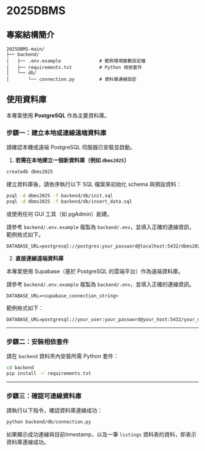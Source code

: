 # 2025DBMS
## 專案結構簡介

```
2025DBMS-main/
├── backend/
│   ├── .env.example              # 範例環境變數設定檔
│   ├── requirements.txt          # Python 相依套件
│   └── db/
│       └── connection.py         # 資料庫連線設定
```

## 使用資料庫

本專案使用 **PostgreSQL** 作為主要資料庫。

### 步驟一：建立本地或連線遠端資料庫

請確認本機或遠端 PostgreSQL 伺服器已安裝並啟動。

1. **若需在本地建立一個新資料庫（例如 `dbms2025`）**

```bash
createdb dbms2025
```

建立資料庫後，請依序執行以下 SQL 檔案來初始化 schema 與預設資料：

```bash
psql -d dbms2025 -f backend/db/init.sql
psql -d dbms2025 -f backend/db/insert_data.sql
```

或使用任何 GUI 工具（如 pgAdmin）創建。

請參考 `backend/.env.example` 複製為 `backend/.env`，並填入正確的連線資訊，範例格式如下。

```
DATABASE_URL=postgresql://postgres:your_password@localhost:5432/dbms2025
```

2. **直接連線遠端資料庫**

本專案使用 Supabase（基於 PostgreSQL 的雲端平台）作為遠端資料庫。

請參考 `backend/.env.example` 複製為 `backend/.env`，並填入正確的連線資訊。

```
DATABASE_URL=<supabase_connection_string>
```

範例格式如下：

```
DATABASE_URL=postgresql://your_user:your_password@your_host:5432/your_db
```

---

### 步驟二：安裝相依套件

請在 `backend` 資料夾內安裝所需 Python 套件：

```bash
cd backend
pip install -r requirements.txt
```

---

### 步驟三：確認可連線資料庫

請執行以下指令，確認資料庫連線成功：

```bash
python backend/db/connection.py
```

如果顯示成功連線與目前timestamp，以及一筆 `listings` 資料表的資料，即表示資料庫連線成功。
